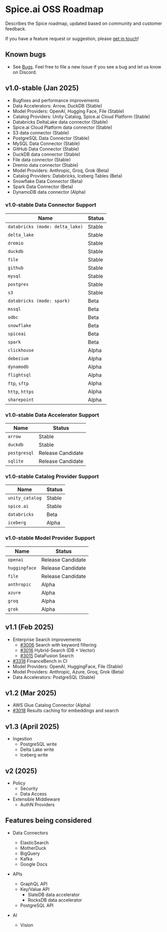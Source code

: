 # Spice.ai OSS Roadmap

Describes the Spice roadmap, updated based on community and customer feedback.

If you have a feature request or suggestion, please [get in touch](https://github.com/spiceai/spiceai#-connect-with-us)!

## Known bugs

- See [Bugs](https://github.com/spiceai/spiceai/labels/bug). Feel free to file a new Issue if you see a bug and let us know on Discord.

## v1.0-stable (Jan 2025)

- Bugfixes and performance improvements
- Data Accelerators: Arrow, DuckDB (Stable)
- Model Providers: OpenAI, Hugging Face, File (Stable)
- Catalog Providers: Unity Catalog, Spice.ai Cloud Platform (Stable)
- Databricks DeltaLake data connector (Stable)
- Spice.ai Cloud Platform data connector (Stable)
- S3 data connector (Stable)
- PostgreSQL Data Connector (Stable)
- MySQL Data Connector (Stable)
- GitHub Data Connector (Stable)
- DuckDB data connector (Stable)
- File data connector (Stable)
- Dremio data connector (Stable)
- Model Providers: Anthropic, Groq, Grok (Beta)
- Catalog Providers: Databricks, Iceberg Tables (Beta)
- Snowflake Data Connector (Beta)
- Spark Data Connector (Beta)
- DynamoDB data connector (Alpha)

### v1.0-stable Data Connector Support

| Name                            | Status |
| ------------------------------- | ------ |
| `databricks (mode: delta_lake)` | Stable |
| `delta_lake`                    | Stable |
| `dremio`                        | Stable |
| `duckdb`                        | Stable |
| `file`                          | Stable |
| `github`                        | Stable |
| `mysql`                         | Stable |
| `postgres`                      | Stable |
| `s3`                            | Stable |
| `databricks (mode: spark)`      | Beta   |
| `mssql`                         | Beta   |
| `odbc`                          | Beta   |
| `snowflake`                     | Beta   |
| `spiceai`                       | Beta   |
| `spark`                         | Beta   |
| `clickhouse`                    | Alpha  |
| `debezium`                      | Alpha  |
| `dynamodb`                      | Alpha  |
| `flightsql`                     | Alpha  |
| `ftp`, `sftp`                   | Alpha  |
| `http`, `https`                 | Alpha  |
| `sharepoint`                    | Alpha  |

### v1.0-stable Data Accelerator Support

| Name         | Status            |
| ------------ | ----------------- |
| `arrow`      | Stable            |
| `duckdb`     | Stable            |
| `postgresql` | Release Candidate |
| `sqlite`     | Release Candidate |

### v1.0-stable Catalog Provider Support

| Name            | Status |
| --------------- | ------ |
| `unity_catalog` | Stable |
| `spice.ai`      | Stable |
| `databricks`    | Beta   |
| `iceberg`       | Alpha  |

### v1.0-stable Model Provider Support

| Name          | Status            |
| ------------- | ----------------- |
| `openai`      | Release Candidate |
| `huggingface` | Release Candidate |
| `file`        | Release Candidate |
| `anthropic`   | Alpha             |
| `azure`       | Alpha             |
| `groq`        | Alpha             |
| `grok`        | Alpha             |

## v1.1 (Feb 2025)

- Enterprise Search improvements
  - [#3006](https://github.com/spiceai/spiceai/issues/3006) Search with keyword filtering
  - [#3016](https://github.com/spiceai/spiceai/issues/3016) Hybrid-Search (DB + Vector)
  - [#3015](https://github.com/spiceai/spiceai/issues/3015) DataFusion Search
- [#3318](https://github.com/spiceai/spiceai/issues/3318) FinanceBench in CI
- Model Providers: OpenAI, HuggingFace, File (Stable)
- Model Providers: Anthropic, Azure, Groq, Grok (Beta)
- Data Accelerators: PostgreSQL (Stable)

## v1.2 (Mar 2025)

- AWS Glue Catalog Connector (Alpha)
- [#3018](https://github.com/spiceai/spiceai/issues/3018) Results caching for embeddings and search

## v1.3 (April 2025)

- Ingestion
  - PostgreSQL write
  - Delta Lake write
  - Iceberg write

## v2 (2025)

- Policy
  - Security
  - Data Access
- Extensible Middleware
  - AuthN Providers

## Features being considered

- Data Connectors

  - ElasticSearch
  - MotherDuck
  - BigQuery
  - Kafka
  - Google Docs

- APIs

  - GraphQL API
  - Key/Value API
    - SlateDB data accelerator
    - RocksDB data accelerator
  - PostgreSQL API

- AI
  - Vision
